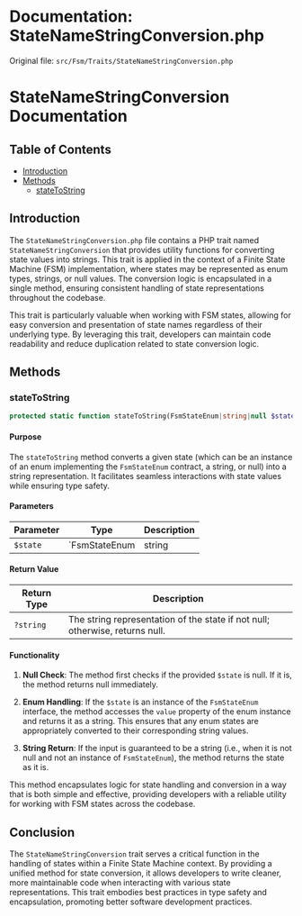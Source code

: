 # Documentation: StateNameStringConversion.php

Original file: `src/Fsm/Traits/StateNameStringConversion.php`

# StateNameStringConversion Documentation

## Table of Contents
- [Introduction](#introduction)
- [Methods](#methods)
  - [stateToString](#statetostring)

## Introduction
The `StateNameStringConversion.php` file contains a PHP trait named `StateNameStringConversion` that provides utility functions for converting state values into strings. This trait is applied in the context of a Finite State Machine (FSM) implementation, where states may be represented as enum types, strings, or null values. The conversion logic is encapsulated in a single method, ensuring consistent handling of state representations throughout the codebase.

This trait is particularly valuable when working with FSM states, allowing for easy conversion and presentation of state names regardless of their underlying type. By leveraging this trait, developers can maintain code readability and reduce duplication related to state conversion logic.

## Methods

### stateToString

```php
protected static function stateToString(FsmStateEnum|string|null $state): ?string
```

#### Purpose
The `stateToString` method converts a given state (which can be an instance of an enum implementing the `FsmStateEnum` contract, a string, or null) into a string representation. It facilitates seamless interactions with state values while ensuring type safety.

#### Parameters
| Parameter | Type                        | Description                                                                              |
|-----------|-----------------------------|------------------------------------------------------------------------------------------|
| `$state`  | `FsmStateEnum|string|null`  | The state to convert. It can be of the enum type defined by `FsmStateEnum`, a string, or null. |

#### Return Value
| Return Type         | Description                                 |
|---------------------|---------------------------------------------|
| `?string`           | The string representation of the state if not null; otherwise, returns null. |

#### Functionality
1. **Null Check**: The method first checks if the provided `$state` is null. If it is, the method returns null immediately.
  
2. **Enum Handling**: If the `$state` is an instance of the `FsmStateEnum` interface, the method accesses the `value` property of the enum instance and returns it as a string. This ensures that any enum states are appropriately converted to their corresponding string values.

3. **String Return**: If the input is guaranteed to be a string (i.e., when it is not null and not an instance of `FsmStateEnum`), the method returns the state as it is.

This method encapsulates logic for state handling and conversion in a way that is both simple and effective, providing developers with a reliable utility for working with FSM states across the codebase.

## Conclusion
The `StateNameStringConversion` trait serves a critical function in the handling of states within a Finite State Machine context. By providing a unified method for state conversion, it allows developers to write cleaner, more maintainable code when interacting with various state representations. This trait embodies best practices in type safety and encapsulation, promoting better software development practices.